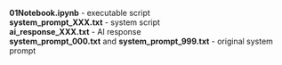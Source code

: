 <b>01Notebook.ipynb</b> - executable script <br>
<b>system_prompt_XXX.txt</b> - system script <br>
<b>ai_response_XXX.txt</b> - AI response <br>
<b>system_prompt_000.txt</b> and <b>system_prompt_999.txt</b> - original system prompt
